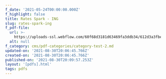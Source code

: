 ```yaml
---
f_date: '2021-05-24T00:00:00.000Z'
f_highlight: false
title: Rates Spark - ING
slug: rates-spark-ing
f_pdf-file:
  url: >-
    https://uploads-ssl.webflow.com/60f68d3181d63469fa3ddb34/612d3a3fbe2551735154f676_ING%20Rates%20Spark.pdf
  alt: null
f_category: cms/pdf-categories/category-test-2.md
updated-on: '2021-08-30T20:06:45.766Z'
created-on: '2021-08-30T20:06:45.766Z'
published-on: '2021-08-30T20:09:57.253Z'
layout: '[pdfs].html'
tags: pdfs
---
```



